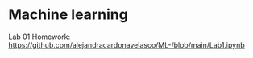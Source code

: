 # Machine learning
Lab 01 Homework: https://github.com/alejandracardonavelasco/ML-/blob/main/Lab1.ipynb
